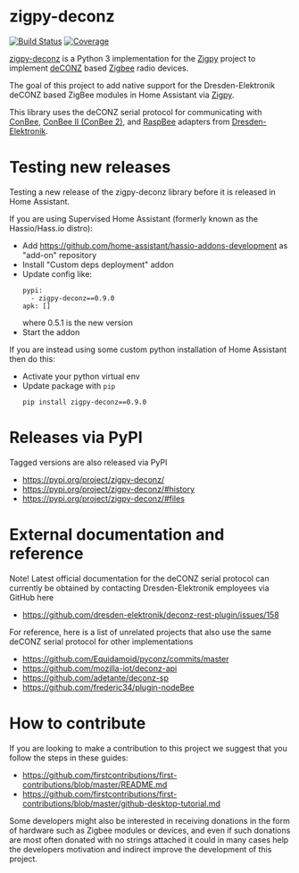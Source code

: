 # zigpy-deconz

[![Build Status](https://travis-ci.org/zigpy/zigpy-deconz.svg?branch=master)](https://travis-ci.org/zigpy/zigpy-deconz)
[![Coverage](https://coveralls.io/repos/github/zigpy/zigpy-deconz/badge.svg?branch=master)](https://coveralls.io/github/zigpy/zigpy-deconz?branch=master)

[zigpy-deconz](https://github.com/zigpy/zigpy-deconz) is a Python 3 implementation for the [Zigpy](https://github.com/zigpy/) project to implement [deCONZ](https://www.dresden-elektronik.de/funktechnik/products/software/pc/deconz/) based [Zigbee](https://www.zigbee.org) radio devices.

The goal of this project to add native support for the Dresden-Elektronik deCONZ based ZigBee modules in Home Assistant via [Zigpy](https://github.com/zigpy/).

This library uses the deCONZ serial protocol for communicating with [ConBee](https://www.dresden-elektronik.de/conbee/), [ConBee II (ConBee 2)](https://shop.dresden-elektronik.de/conbee-2.html), and [RaspBee](https://www.dresden-elektronik.de/raspbee/) adapters from [Dresden-Elektronik](https://github.com/dresden-elektronik/).

# Testing new releases

Testing a new release of the zigpy-deconz library before it is released in Home Assistant.

If you are using Supervised Home Assistant (formerly known as the Hassio/Hass.io distro):
- Add https://github.com/home-assistant/hassio-addons-development as "add-on" repository
- Install "Custom deps deployment" addon
- Update config like: 
  ```
  pypi:
    - zigpy-deconz==0.9.0
  apk: []
  ```
  where 0.5.1 is the new version
- Start the addon

If you are instead using some custom python installation of Home Assistant then do this:
- Activate your python virtual env
- Update package with ``pip``
  ```
  pip install zigpy-deconz==0.9.0

# Releases via PyPI
Tagged versions are also released via PyPI

- https://pypi.org/project/zigpy-deconz/
- https://pypi.org/project/zigpy-deconz/#history
- https://pypi.org/project/zigpy-deconz/#files

# External documentation and reference

Note! Latest official documentation for the deCONZ serial protocol can currently be obtained by contacting Dresden-Elektronik employees via GitHub here
-  https://github.com/dresden-elektronik/deconz-rest-plugin/issues/158

For reference, here is a list of unrelated projects that also use the same deCONZ serial protocol for other implementations
- https://github.com/Equidamoid/pyconz/commits/master
- https://github.com/mozilla-iot/deconz-api
- https://github.com/adetante/deconz-sp
- https://github.com/frederic34/plugin-nodeBee

# How to contribute

If you are looking to make a contribution to this project we suggest that you follow the steps in these guides:
- https://github.com/firstcontributions/first-contributions/blob/master/README.md
- https://github.com/firstcontributions/first-contributions/blob/master/github-desktop-tutorial.md

Some developers might also be interested in receiving donations in the form of hardware such as Zigbee modules or devices, and even if such donations are most often donated with no strings attached it could in many cases help the developers motivation and indirect improve the development of this project.
